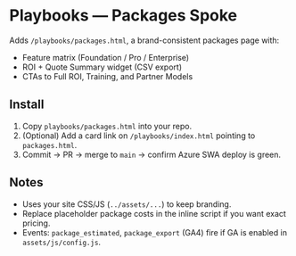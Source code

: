 # Playbooks — Packages Spoke

Adds `/playbooks/packages.html`, a brand-consistent packages page with:
- Feature matrix (Foundation / Pro / Enterprise)
- ROI + Quote Summary widget (CSV export)
- CTAs to Full ROI, Training, and Partner Models

## Install
1. Copy `playbooks/packages.html` into your repo.
2. (Optional) Add a card link on `/playbooks/index.html` pointing to `packages.html`.
3. Commit → PR → merge to `main` → confirm Azure SWA deploy is green.

## Notes
- Uses your site CSS/JS (`../assets/...`) to keep branding.
- Replace placeholder package costs in the inline script if you want exact pricing.
- Events: `package_estimated`, `package_export` (GA4) fire if GA is enabled in `assets/js/config.js`.
